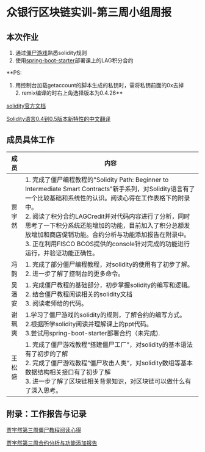 # 众银行区块链实训-第三周小组周报
## 本次作业
1. 通过[僵尸游戏][1]熟悉solidity规则 
1. 使用[spring-boot-starter][2]部署课上的LAG积分合约

**PS:

1. 用控制台加载getaccount的脚本生成的私钥时，需将私钥前面的0x去掉<br/> 2. remix编译的时右上角选择版本为0.4.26**

[solidity官方文档](https://solidity.readthedocs.io/en/v0.5.9/)

[Solidity语言0.4到0.5版本新特性的中文翻译](https://zhuanlan.zhihu.com/p/54169418)

[1]: https://cryptozombies.io/en/lesson "jiangshi"
[2]: https://github.com/FISCO-BCOS/spring-boot-starter/blob/master/doc/README_CN.md "Spring Boot"

## 成员具体工作
成员|内容
:----:|---
贾宇然|1. 完成了僵尸编程教程的"Solidity Path: Beginner to Intermediate Smart Contracts"新手系列，对Solidity语言有了一个比较基础和系统性的认识。阅读心得在工作表格下的附录中。<br />2. 阅读了积分合约LAGCredit并对代码内容进行了分析，同时思考了一下积分系统还能增加的功能，目前加入了积分总额发放增加和商店促销功能。合约分析与功能添加报告在附录中。<br /> 3. 正在利用FISCO BCOS提供的console针对完成的功能进行运行，并验证功能正确性。
冯韵|1. 完成了部分僵尸编程教程，对solidity的使用有了初步了解。<br />2. 进一步了解了控制台的更多命令。
吴潘安|1. 完成僵尸教程的基础部分，初步掌握solidity的编写和逻辑。<br />2. 结合僵尸教程阅读相关的solidity文档<br />3. 阅读老师给的代码。
谢珮爽|1.学习了僵尸游戏的solidity的规则，了解合约的编写方式。<br />2.根据所学solidity阅读并理解课上的ppt代码。<br />3.尝试用spring-boot-starter部署合约（未完成).                                                           
王松盛|1. 完成了僵尸游戏教程“搭建僵尸工厂”，对solidity的基本语法有了初步的了解<br />2. 完成了僵尸游戏教程“僵尸攻击人类“，对solidity数组等基本数据结构相关接口有了初步了解<br />3. 进一步了解了区块链相关背景知识，对区块链可以做什么有了深入思考。

## 附录：工作报告与记录
[贾宇然第三周僵尸教程阅读心得](https://github.com/bisco-fcos/webank/blob/master/day3/%E8%B4%BE%E5%AE%87%E7%84%B6/CryptoZombies-learning.md)

[贾宇然第三周合约分析与功能添加报告](https://github.com/bisco-fcos/webank/blob/master/day3/%E8%B4%BE%E5%AE%87%E7%84%B6/LAGContract.md)







